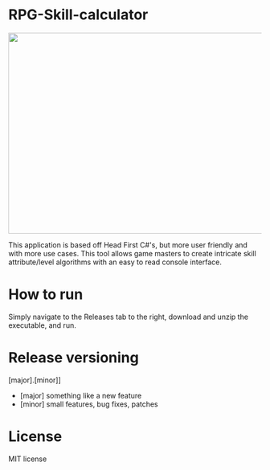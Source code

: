 # RPG-Skill-calculator

<img src="https://user-images.githubusercontent.com/64972947/125165468-09f61200-e165-11eb-9e8c-0d91c0ae647c.png" width="850" height="400" />

This application is based off Head First C#'s, but more user friendly and with more use cases.
This tool allows game masters to create intricate skill attribute/level algorithms with an easy to read console interface.

# How to run
Simply navigate to the Releases tab to the right, download and unzip the executable, and run.

# Release versioning
[major].[minor]]
- [major] something like a new feature
- [minor] small features, bug fixes, patches
# License
MIT license
